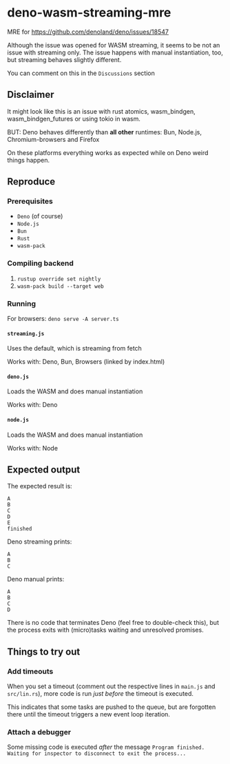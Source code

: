# deno-wasm-streaming-mre

MRE for https://github.com/denoland/deno/issues/18547

Although the issue was opened for WASM streaming, it seems to be not an issue
with streaming only. The issue happens with manual instantiation, too, but
streaming behaves slightly different.

You can comment on this in the `Discussions` section

## Disclaimer

It might look like this is an issue with rust atomics, wasm_bindgen,
wasm_bindgen_futures or using tokio in wasm.

BUT: Deno behaves differently than **all other** runtimes: Bun, Node.js,
Chromium-browsers and Firefox

On these platforms everything works as expected while on Deno weird things
happen.

## Reproduce

### Prerequisites

- `Deno` (of course)
- `Node.js`
- `Bun`
- `Rust`
- `wasm-pack`

### Compiling backend

1. `rustup override set nightly`
2. `wasm-pack build --target web`

### Running

For browsers: `deno serve -A server.ts`

#### `streaming.js`

Uses the default, which is streaming from fetch

Works with: Deno, Bun, Browsers (linked by index.html)

#### `deno.js`

Loads the WASM and does manual instantiation

Works with: Deno

#### `node.js`

Loads the WASM and does manual instantiation

Works with: Node

## Expected output

The expected result is:

```
A
B
C
D
E
finished
```

Deno streaming prints:

```
A
B
C
```

Deno manual prints:

```
A
B
C
D
```

There is no code that terminates Deno (feel free to double-check this), but the
process exits with (micro)tasks waiting and unresolved promises.

## Things to try out

### Add timeouts

When you set a timeout (comment out the respective lines in `main.js` and
`src/lin.rs`), more code is run _just before_ the timeout is executed.

This indicates that some tasks are pushed to the queue, but are forgotten there
until the timeout triggers a new event loop iteration.

### Attach a debugger

Some missing code is executed _after_ the message
`Program finished. Waiting for inspector to disconnect to exit the process...`
